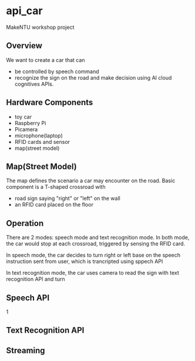 # api_car
MakeNTU workshop project

## Overview
We want to create a car that can
- be controlled by speech command
- recognize the sign on the road and make decision
using AI cloud cognitives APIs.

## Hardware Components
- toy car
- Raspberry Pi
- Picamera
- microphone(laptop)
- RFID cards and sensor
- map(street model)

## Map(Street Model)
The map defines the scenario a car may encounter on the road. Basic component is a T-shaped crossroad with
- road sign saying "right" or "left" on the wall
- an RFID card placed on the floor

## Operation
There are 2 modes: speech mode and text recognition mode. In both mode, the car would stop at each crossroad, triggered by sensing the RFID card.

In speech mode, the car decides to turn right or left base on the speech instruction sent from user, which is trancripted using sppech API

In text recognition mode, the car uses camera to read the sign with text recognition API and turn

## Speech API
1
## Text Recognition API

## Streaming
